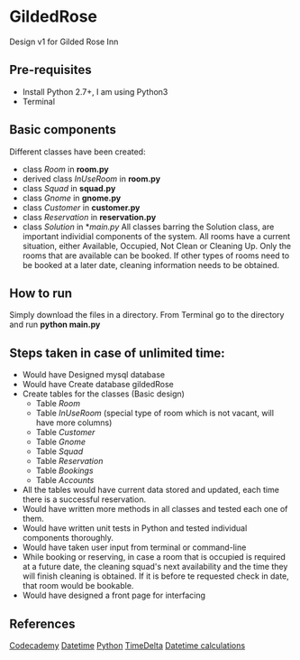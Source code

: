# GildedRose
Design v1 for Gilded Rose Inn

## Pre-requisites
+ Install Python 2.7+, I am using Python3
+ Terminal 

## Basic components
Different classes have been created:
+ class _Room_ in **room.py**
+ derived class _InUseRoom_ in **room.py**
+ class _Squad_ in **squad.py**
+ class _Gnome_ in **gnome.py**
+ class _Customer_ in **customer.py**
+ class _Reservation_ in **reservation.py**
+ class _Solution_ in **main.py*
All classes barring the Solution class, are important individial components of the system.
All rooms have a current situation, either Available, Occupied, Not Clean or Cleaning Up.
Only the rooms that are available can be booked.
If other types of rooms need to be booked at a later date, cleaning information needs to be obtained.


## How to run
Simply download the files in a directory.
From Terminal go to the directory and run **python main.py**


## Steps taken in case of unlimited time:
+ Would have Designed mysql database
+ Would have Create database gildedRose
+ Create tables for the classes (Basic design)
  - Table _Room_
  - Table _InUseRoom_ (special type of room which is not vacant, will have more columns)
  - Table _Customer_
  - Table _Gnome_
  - Table _Squad_
  - Table _Reservation_
  - Table _Bookings_
  - Table _Accounts_
+ All the tables would have current data stored and updated, each time there is a successful reservation.
+ Would have written more methods in all classes and tested each one of them.
+ Would have written unit tests in Python and tested individual components thoroughly.
+ Would have taken user input from terminal or command-line
+ While booking or reserving, in case a room that is occupied is required at a future date,
  the cleaning squad's next availability and the time they will finish cleaning is obtained.
  If it is before te requested check in date, that room would be bookable.
+ Would have designed a front page for interfacing

 
## References
[Codecademy](https://www.codecademy.com/learn/python "Python Codecademy!")
[Datetime](http://stackoverflow.com/questions/20365854/comparing-two-date-strings-in-python "StackOverflow")
[Python](https://learnpythonthehardway.org/book/ex40.html "Learn Python") 
[TimeDelta](http://stackoverflow.com/questions/27912803/how-to-get-total-hours-and-minutes-for-timedelta-in-python "TimeDelta in Python")
[Datetime calculations](http://stackoverflow.com/questions/13685201/how-to-add-hours-to-current-time-in-python "StackOverflow")



